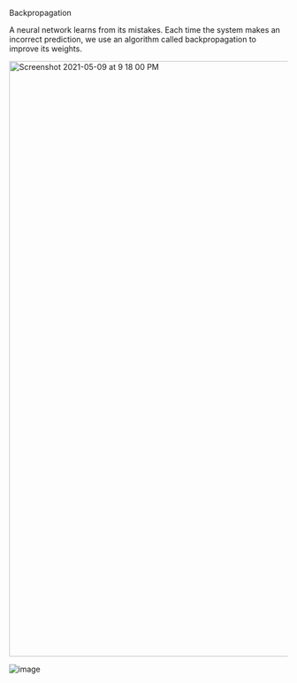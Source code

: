 
Backpropagation

A neural network learns from its mistakes. Each time the system makes an incorrect prediction, we use an algorithm called backpropagation to improve its weights.

<img width="1077" alt="Screenshot 2021-05-09 at 9 18 00 PM" src="https://user-images.githubusercontent.com/10822997/118159574-cb7cf900-b43a-11eb-91e5-64cc81a321f3.png">



![image](https://user-images.githubusercontent.com/10822997/118159725-041cd280-b43b-11eb-9416-05cf9f2e2372.png)
